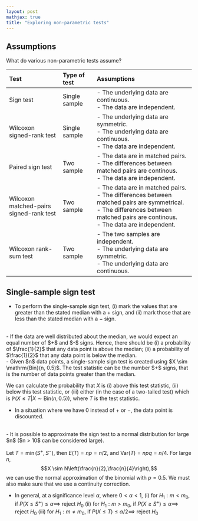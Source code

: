 ```yaml
---
layout: post
mathjax: true
title: "Exploring non-parametric tests"
---
```



## Assumptions
What do various non-parametric tests assume?

| Test                                        | Type of test  | Assumptions                                                                                                                                                                           |
| :------------------------------------------ | :------------ | :------------------------------------------------------------------------------------------------------------------------------------------------------------------------------------ |
| Sign test                                   | Single sample | - The underlying data are continuous.<br>- The data are independent.                                                                                                                  |
| Wilcoxon signed-rank test                   | Single sample | - The underlying data are symmetric.<br>- The underlying data are continuous.<br>- The data are independent.                                                                          |
| Paired sign test                            | Two sample    | - The data are in matched pairs.<br>- The differences between matched pairs are continous.<br>- The data are independent.                                                             | <!--more-->
| Wilcoxon matched-pairs <br>signed-rank test | Two sample    | - The data are in matched pairs.<br>- The differences between matched pairs are symmetrical.<br>- The differences between matched pairs are continous.<br>- The data are independent. |
| Wilcoxon rank-sum test                      | Two sample    | - The two samples are independent.<br>- The underlying data are symmetric.<br>- The underlying data are continuous.                                                                   |

## Single-sample sign test

- To perform the single-sample sign test, 
  (i) mark the values that are greater than the stated median with a $+$ sign, and 
  (ii) mark those that are less than the stated median with a $-$ sign.
<br>
- If the data are well distributed about the median, we would expect an equal number of $+$ and $-$ signs. Hence, there should be 
  (i) a probability of $\frac{1}{2}$ that any data point is above the median; 
  (ii) a probability of $\frac{1}{2}$ that any data point is below the median.
<br>
- Given $n$ data points, a single-sample sign test is created using $X \sim \mathrm{Bin}(n, 0.5)$. The test statistic can be the number $+$ signs, that is the number of data points greater than the median.
  
  We can calculate the probability that $X$ is 
  (i) above this test statistic, 
  (ii) below this test statistic, or
  (iii) either (in the case of a two-tailed test)
  which is $\mathbb{P}(X \le T | X \sim \mathrm{Bin}(n,0.5))$, where $T$ is the test statistic.
<br>
- In a situation where we have $0$ instead of $+$ or $-$, the data point is discounted.
<br>
- It is possible to approximate the sign test to a normal distribution for large $n$ ($n > 10$ can be considered large).
  
  Let $T = \min(S^+, S^-)$, then $E(T) = np = n/2$, and $\mathrm{Var}(T) = npq = n/4.$
  For large $n$, $$X \sim N\left(\frac{n}{2},\frac{n}{4}\right),$$we can use the normal approximation of the binomial with $p = 0.5$. We must also make sure that we use a continuity correction. 
<br>
- In general, at a significance level $\alpha$, where $0< \alpha < 1$,
  (i) for $H_1: m < m_0$, if $P(X \le S^+) \le \alpha \implies$  reject $H_0$
  (ii) for $H_1: m > m_0$, if $P(X \ge S^+) \le \alpha \implies$  reject $H_0$
  (iii) for $H_1: m \neq m_0$, if $P(X \le T) \le \alpha/2 \implies$  reject $H_0$




